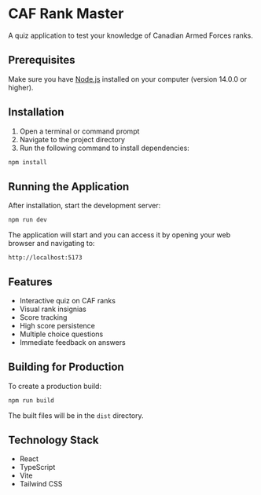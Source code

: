 # CAF Rank Master

A quiz application to test your knowledge of Canadian Armed Forces ranks.

## Prerequisites

Make sure you have [Node.js](https://nodejs.org/) installed on your computer (version 14.0.0 or higher).

## Installation

1. Open a terminal or command prompt
2. Navigate to the project directory
3. Run the following command to install dependencies:

```bash
npm install
```

## Running the Application

After installation, start the development server:

```bash
npm run dev
```

The application will start and you can access it by opening your web browser and navigating to:

```
http://localhost:5173
```

## Features

- Interactive quiz on CAF ranks
- Visual rank insignias
- Score tracking
- High score persistence
- Multiple choice questions
- Immediate feedback on answers

## Building for Production

To create a production build:

```bash
npm run build
```

The built files will be in the `dist` directory.

## Technology Stack

- React
- TypeScript
- Vite
- Tailwind CSS
